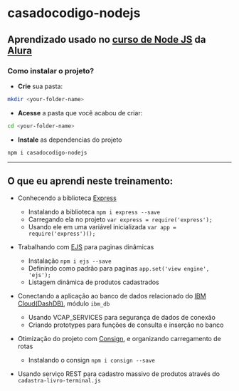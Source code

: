 # casadocodigo-nodejs
## Aprendizado usado no [curso de Node JS](https://cursos.alura.com.br/course/node-js) da [Alura](https://alura.com.br)

### Como instalar o projeto? 

- **Crie** sua pasta:
```sh
mkdir <your-folder-name>
```
- **Acesse** a pasta que você acabou de criar:
```sh
cd <your-folder-name>
```
- **Instale** as dependencias do projeto
```
npm i casadocodigo-nodejs
```

***

## O que eu aprendi neste treinamento:

* Conhecendo a biblioteca [Express](http://expressjs.com/pt-br/)
  * Instalando a biblioteca `npm i express --save`
  * Carregando ela no projeto `var express = require('express');`
  * Usando ele em uma variável inicializada `var app = require('express')();`

* Trabalhando com [EJS](http://ejs.co/) para paginas dinâmicas
    * Instalação `npm i ejs --save`
    * Definindo como padrão para paginas `app.set('view engine', 'ejs');`
    * Listagem dinâmica de produtos cadastrados

* Conectando a aplicação ao banco de dados relacionado do [IBM Cloud(DashDB)](https://www.ibm.com/analytics/br/pt/technology/data-warehousing/), módulo `ibm_db`
  * Usando VCAP_SERVICES para segurança de dados de conexão
  * Criando prototypes para funções de consulta e inserção no banco

* Otimização do projeto com [Consign](https://www.npmjs.com/package/consign), e organizando carregamento de rotas
  * Instalando o consign `npm i consign --save`

* Usando serviço REST para cadastro massivo de produtos através do `cadastra-livro-terminal.js`
